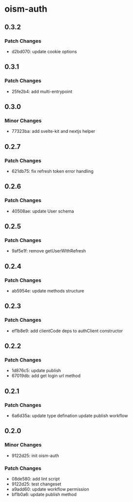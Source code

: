 # oism-auth

## 0.3.2

### Patch Changes

- d2bd070: update cookie options

## 0.3.1

### Patch Changes

- 25fe2b4: add multi-entrypoint

## 0.3.0

### Minor Changes

- 77323ba: add svelte-kit and nextjs helper

## 0.2.7

### Patch Changes

- 621db75: fix refresh token error handling

## 0.2.6

### Patch Changes

- 40508ae: update User schema

## 0.2.5

### Patch Changes

- 9af5e1f: remove getUserWIthRefresh

## 0.2.4

### Patch Changes

- ab5954e: update methods structure

## 0.2.3

### Patch Changes

- ef1b8e9: add clientCode deps to authClient constructor

## 0.2.2

### Patch Changes

- 1d876c5: update publish
- 67019db: add get login url method

## 0.2.1

### Patch Changes

- 6a6d35a: update type defination update publish workflow

## 0.2.0

### Minor Changes

- 9122d25: init oism-auth

### Patch Changes

- 08de580: add lint script
- 9122d25: test changeset
- a9add60: update workflow permission
- bf1b0a6: update publish method
